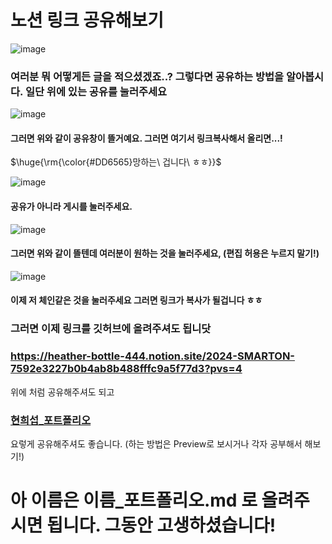 # 노션 링크 공유해보기
![image](https://github.com/sejongsmarcle/2024_Spring_SMARCLE_Snaegi_Study/assets/81272875/683733e1-6244-495d-b8f7-0f4864b34df3)

### 여러분 뭐 어떻게든 글을 적으셨겠죠..? 그렇다면 공유하는 방법을 알아봅시다. 일단 위에 있는 공유를 눌러주세요
![image](https://github.com/sejongsmarcle/2024_Spring_SMARCLE_Snaegi_Study/assets/81272875/3b839094-feb5-47d6-b74f-2b7a26752881)
#### 그러면 위와 같이 공유창이 뜰거예요. 그러면 여기서 링크복사해서 올리면...!
<p>$\huge{\rm{\color{#DD6565}망하는\ 겁니다\ ㅎㅎ}}$</p>

![image](https://github.com/sejongsmarcle/2024_Spring_SMARCLE_Snaegi_Study/assets/81272875/068c6ee4-988d-43eb-ac30-5724a1526c43)
#### 공유가 아니라 게시를 눌러주세요.
![image](https://github.com/sejongsmarcle/2024_Spring_SMARCLE_Snaegi_Study/assets/81272875/4b9334e6-77c8-4b3a-802b-6df9193d5fe0)
#### 그러면 위와 같이 뜰텐데 여러분이 원하는 것을 눌러주세요, (편집 허용은 누르지 말기!)
![image](https://github.com/sejongsmarcle/2024_Spring_SMARCLE_Snaegi_Study/assets/81272875/3e9a6ea6-3e19-4a54-85ed-a0716d5a4e78)
#### 이제 저 체인같은 것을 눌러주세요 그러면 링크가 복사가 될겁니다 ㅎㅎ
### 그러면 이제 링크를 깃허브에 올려주셔도 됩니닷


### https://heather-bottle-444.notion.site/2024-SMARTON-7592e3227b0b4ab8b488fffc9a5f77d3?pvs=4
위에 처럼 공유해주셔도 되고
### [현희섭_포트폴리오](https://heather-bottle-444.notion.site/2024-SMARTON-7592e3227b0b4ab8b488fffc9a5f77d3?pvs=4)
요렇게 공유해주셔도 좋습니다. (하는 방법은 Preview로 보시거나 각자 공부해서 해보기!)

# 아 이름은 이름_포트폴리오.md 로 올려주시면 됩니다. 그동안 고생하셨습니다!

